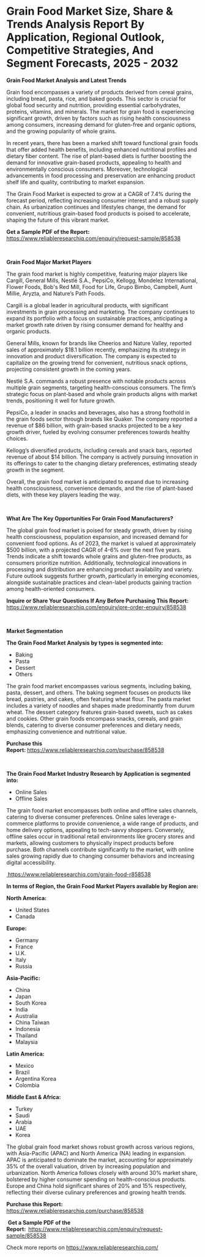 <p><h1>Grain Food Market Size, Share & Trends Analysis Report By Application, Regional Outlook, Competitive Strategies, And Segment Forecasts, 2025 - 2032</h1></p><p><strong>Grain Food Market Analysis and Latest Trends</strong></p>
<p><p>Grain food encompasses a variety of products derived from cereal grains, including bread, pasta, rice, and baked goods. This sector is crucial for global food security and nutrition, providing essential carbohydrates, proteins, vitamins, and minerals. The market for grain food is experiencing significant growth, driven by factors such as rising health consciousness among consumers, increasing demand for gluten-free and organic options, and the growing popularity of whole grains.</p><p>In recent years, there has been a marked shift toward functional grain foods that offer added health benefits, including enhanced nutritional profiles and dietary fiber content. The rise of plant-based diets is further boosting the demand for innovative grain-based products, appealing to health and environmentally conscious consumers. Moreover, technological advancements in food processing and preservation are enhancing product shelf life and quality, contributing to market expansion.</p><p>The Grain Food Market is expected to grow at a CAGR of 7.4% during the forecast period, reflecting increasing consumer interest and a robust supply chain. As urbanization continues and lifestyles change, the demand for convenient, nutritious grain-based food products is poised to accelerate, shaping the future of this vibrant market.</p></p>
<p><strong>Get a Sample PDF of the Report:&nbsp;</strong> <a href="https://www.reliableresearchiq.com/enquiry/request-sample/858538?utm_campaign=3370&utm_medium=2&utm_source=Github&utm_content=ia&utm_term=07042025&utm_id=grain-food">https://www.reliableresearchiq.com/enquiry/request-sample/858538</a></p>
<p>&nbsp;</p>
<p><strong>Grain Food Major Market Players</strong></p>
<p><p>The grain food market is highly competitive, featuring major players like Cargill, General Mills, Nestlé S.A., PepsiCo, Kellogg, Mondelez International, Flower Foods, Bob's Red Mill, Food for Life, Grupo Bimbo, Campbell, Aunt Millie, Aryzta, and Nature’s Path Foods. </p><p>Cargill is a global leader in agricultural products, with significant investments in grain processing and marketing. The company continues to expand its portfolio with a focus on sustainable practices, anticipating a market growth rate driven by rising consumer demand for healthy and organic products.</p><p>General Mills, known for brands like Cheerios and Nature Valley, reported sales of approximately $18.1 billion recently, emphasizing its strategy in innovation and product diversification. The company is expected to capitalize on the growing trend for convenient, nutritious snack options, projecting consistent growth in the coming years.</p><p>Nestlé S.A. commands a robust presence with notable products across multiple grain segments, targeting health-conscious consumers. The firm’s strategic focus on plant-based and whole grain products aligns with market trends, positioning it well for future growth.</p><p>PepsiCo, a leader in snacks and beverages, also has a strong foothold in the grain foods sector through brands like Quaker. The company reported a revenue of $86 billion, with grain-based snacks projected to be a key growth driver, fueled by evolving consumer preferences towards healthy choices.</p><p>Kellogg’s diversified products, including cereals and snack bars, reported revenue of about $14 billion. The company is actively pursuing innovation in its offerings to cater to the changing dietary preferences, estimating steady growth in the segment.</p><p>Overall, the grain food market is anticipated to expand due to increasing health consciousness, convenience demands, and the rise of plant-based diets, with these key players leading the way.</p></p>
<p>&nbsp;</p>
<p><strong>What Are The Key Opportunities For Grain Food Manufacturers?</strong></p>
<p><p>The global grain food market is poised for steady growth, driven by rising health consciousness, population expansion, and increased demand for convenient food options. As of 2023, the market is valued at approximately $500 billion, with a projected CAGR of 4-6% over the next five years. Trends indicate a shift towards whole grains and gluten-free products, as consumers prioritize nutrition. Additionally, technological innovations in processing and distribution are enhancing product availability and variety. Future outlook suggests further growth, particularly in emerging economies, alongside sustainable practices and clean-label products gaining traction among health-oriented consumers.</p></p>
<p><strong>Inquire or Share Your Questions If Any Before Purchasing This Report:</strong> <a href="https://www.reliableresearchiq.com/enquiry/pre-order-enquiry/858538?utm_campaign=3370&utm_medium=2&utm_source=Github&utm_content=ia&utm_term=07042025&utm_id=grain-food">https://www.reliableresearchiq.com/enquiry/pre-order-enquiry/858538</a></p>
<p>&nbsp;</p>
<p><strong>Market Segmentation</strong></p>
<p><strong>The Grain Food Market Analysis by types is segmented into:</strong></p>
<p><ul><li>Baking</li><li>Pasta</li><li>Dessert</li><li>Others</li></ul></p>
<p><p>The grain food market encompasses various segments, including baking, pasta, dessert, and others. The baking segment focuses on products like bread, pastries, and cakes, often featuring wheat flour. The pasta market includes a variety of noodles and shapes made predominantly from durum wheat. The dessert category features grain-based sweets, such as cakes and cookies. Other grain foods encompass snacks, cereals, and grain blends, catering to diverse consumer preferences and dietary needs, emphasizing convenience and nutritional value.</p></p>
<p><strong>Purchase this Report:&nbsp;</strong><a href="https://www.reliableresearchiq.com/purchase/858538?utm_campaign=3370&utm_medium=2&utm_source=Github&utm_content=ia&utm_term=07042025&utm_id=grain-food">https://www.reliableresearchiq.com/purchase/858538</a></p>
<p>&nbsp;</p>
<p><strong>The Grain Food Market Industry Research by Application is segmented into:</strong></p>
<p><ul><li>Online Sales</li><li>Offline Sales</li></ul></p>
<p><p>The grain food market encompasses both online and offline sales channels, catering to diverse consumer preferences. Online sales leverage e-commerce platforms to provide convenience, a wide range of products, and home delivery options, appealing to tech-savvy shoppers. Conversely, offline sales occur in traditional retail environments like grocery stores and markets, allowing customers to physically inspect products before purchase. Both channels contribute significantly to the market, with online sales growing rapidly due to changing consumer behaviors and increasing digital accessibility.</p></p>
<p><a href="https://www.reliableresearchiq.com/grain-food-r858538?utm_campaign=3370&utm_medium=2&utm_source=Github&utm_content=ia&utm_term=07042025&utm_id=grain-food">&nbsp;https://www.reliableresearchiq.com/grain-food-r858538</a></p>
<p><strong>In terms of Region, the Grain Food Market Players available by Region are:</strong></p>
<p>
    <p> <strong> North America: </strong>
        <ul>
            <li>United States</li>
            <li>Canada</li>
        </ul>
        </p> 
    <p> <strong> Europe: </strong>
        <ul>
            <li>Germany</li>
            <li>France</li>
            <li>U.K.</li>
            <li>Italy</li>
            <li>Russia</li>
        </ul>
        </p> 
    <p> <strong> Asia-Pacific: </strong>
        <ul>
            <li>China</li>
            <li>Japan</li>
            <li>South Korea</li>
            <li>India</li>
            <li>Australia</li>
            <li>China Taiwan</li>
            <li>Indonesia</li>
            <li>Thailand</li>
            <li>Malaysia</li>
        </ul>
        </p> 
    <p> <strong> Latin America: </strong>
        <ul>
            <li>Mexico</li>
            <li>Brazil</li>
            <li>Argentina Korea</li>
            <li>Colombia</li>
        </ul>
        </p> 
    <p> <strong> Middle East & Africa: </strong>
        <ul>
            <li>Turkey</li>
            <li>Saudi</li>
            <li>Arabia</li>
            <li>UAE</li>
            <li>Korea</li>
        </ul>
    </p>
    </p>
<p><p>The global grain food market shows robust growth across various regions, with Asia-Pacific (APAC) and North America (NA) leading in expansion. APAC is anticipated to dominate the market, accounting for approximately 35% of the overall valuation, driven by increasing population and urbanization. North America follows closely with around 30% market share, bolstered by higher consumer spending on health-conscious products. Europe and China hold significant shares of 20% and 15% respectively, reflecting their diverse culinary preferences and growing health trends.</p></p>
<p><strong>Purchase this Report: </strong><a href="https://www.reliableresearchiq.com/purchase/858538?utm_campaign=3370&utm_medium=2&utm_source=Github&utm_content=ia&utm_term=07042025&utm_id=grain-food">https://www.reliableresearchiq.com/purchase/858538</a></p>
<p>&nbsp;<strong>Get a Sample PDF of the Report:&nbsp;&nbsp;</strong><a href="https://www.reliableresearchiq.com/enquiry/request-sample/858538?utm_campaign=3370&utm_medium=2&utm_source=Github&utm_content=ia&utm_term=07042025&utm_id=grain-food">https://www.reliableresearchiq.com/enquiry/request-sample/858538</a></p>
<p><strong></strong></p>
<p>Check more reports on <a href="https://www.reliableresearchiq.com/?utm_campaign=3370&utm_medium=2&utm_source=Github&utm_content=ia&utm_term=07042025&utm_id=grain-food">https://www.reliableresearchiq.com/</a></p>